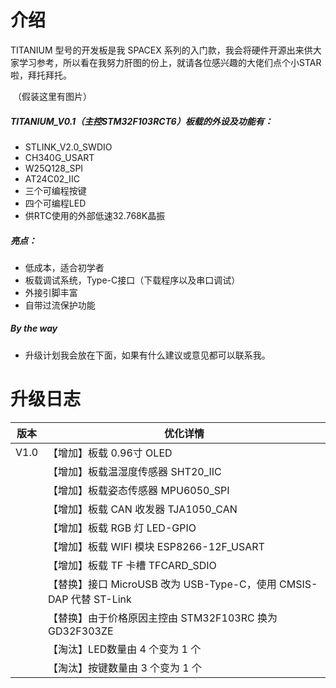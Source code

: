 # 介绍

TITANIUM 型号的开发板是我 SPACEX 系列的入门款，我会将硬件开源出来供大家学习参考，所以看在我努力肝图的份上，就请各位感兴趣的大佬们点个小STAR啦，拜托拜托。

​	（假装这里有图片）

##### TITANIUM_V0.1（主控STM32F103RCT6）板载的外设及功能有：

- STLINK_V2.0_SWDIO
- CH340G_USART
- W25Q128_SPI
 - AT24C02_IIC
 - 三个可编程按键
 - 四个可编程LED
 - 供RTC使用的外部低速32.768K晶振



##### 亮点：

- 低成本，适合初学者
- 板载调试系统，Type-C接口（下载程序以及串口调试）
- 外接引脚丰富
- 自带过流保护功能



##### By the way

- 升级计划我会放在下面，如果有什么建议或意见都可以联系我。




# 升级日志

| 版本 | 优化详情         |
| ---- | ---------------- |
| V1.0 | 【增加】板载 0.96寸 OLED |
|      | 【增加】板载温湿度传感器  SHT20_IIC   |
|      | 【增加】板载姿态传感器  MPU6050_SPI |
|      | 【增加】板载 CAN 收发器  TJA1050_CAN |
|      | 【增加】板载 RGB 灯    LED-GPIO |
|      | 【增加】板载 WIFI 模块 ESP8266-12F_USART |
|      | 【增加】板载 TF 卡槽  TFCARD_SDIO |
| | 【替换】接口 MicroUSB 改为 USB-Type-C，使用 CMSIS-DAP 代替 ST-Link |
|   | 【替换】由于价格原因主控由 STM32F103RC 换为 GD32F303ZE |
| | 【淘汰】LED数量由 4 个变为 1 个 |
| | 【淘汰】按键数量由 3 个变为 1 个 |















